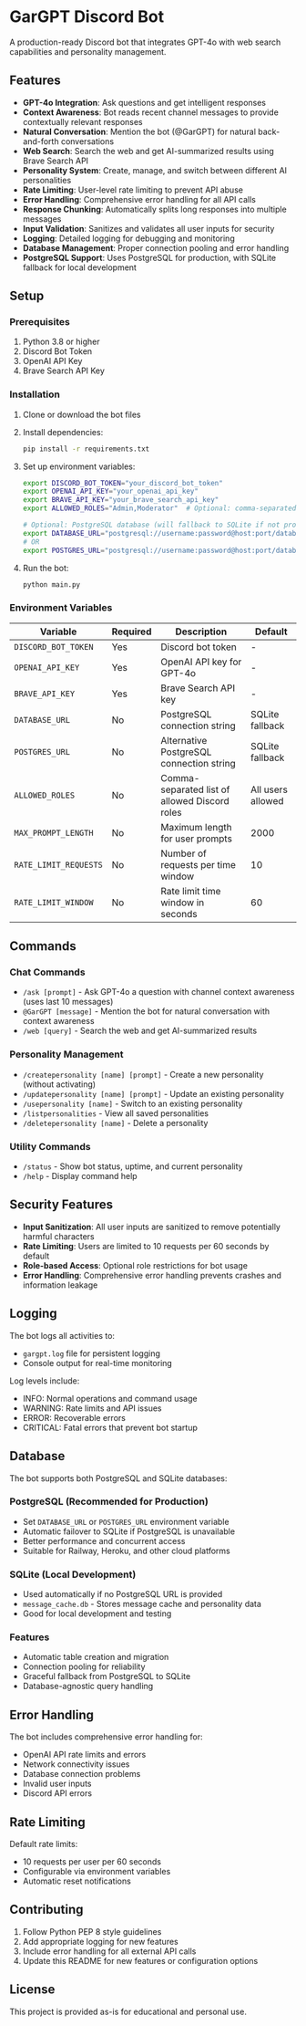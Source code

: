 # GarGPT Discord Bot

A production-ready Discord bot that integrates GPT-4o with web search capabilities and personality management.

## Features

- **GPT-4o Integration**: Ask questions and get intelligent responses
- **Context Awareness**: Bot reads recent channel messages to provide contextually relevant responses
- **Natural Conversation**: Mention the bot (@GarGPT) for natural back-and-forth conversations
- **Web Search**: Search the web and get AI-summarized results using Brave Search API
- **Personality System**: Create, manage, and switch between different AI personalities
- **Rate Limiting**: User-level rate limiting to prevent API abuse
- **Error Handling**: Comprehensive error handling for all API calls
- **Response Chunking**: Automatically splits long responses into multiple messages
- **Input Validation**: Sanitizes and validates all user inputs for security
- **Logging**: Detailed logging for debugging and monitoring
- **Database Management**: Proper connection pooling and error handling
- **PostgreSQL Support**: Uses PostgreSQL for production, with SQLite fallback for local development
## Setup

### Prerequisites

1. Python 3.8 or higher
2. Discord Bot Token
3. OpenAI API Key
4. Brave Search API Key

### Installation

1. Clone or download the bot files
2. Install dependencies:
   ```bash
   pip install -r requirements.txt
   ```

3. Set up environment variables:
   ```bash
   export DISCORD_BOT_TOKEN="your_discord_bot_token"
   export OPENAI_API_KEY="your_openai_api_key"
   export BRAVE_API_KEY="your_brave_search_api_key"
   export ALLOWED_ROLES="Admin,Moderator"  # Optional: comma-separated role names
   
   # Optional: PostgreSQL database (will fallback to SQLite if not provided)
   export DATABASE_URL="postgresql://username:password@host:port/database"
   # OR
   export POSTGRES_URL="postgresql://username:password@host:port/database"
   ```

4. Run the bot:
   ```bash
   python main.py
   ```

### Environment Variables

| Variable | Required | Description | Default |
|----------|----------|-------------|---------|
| `DISCORD_BOT_TOKEN` | Yes | Discord bot token | - |
| `OPENAI_API_KEY` | Yes | OpenAI API key for GPT-4o | - |
| `BRAVE_API_KEY` | Yes | Brave Search API key | - |
| `DATABASE_URL` | No | PostgreSQL connection string | SQLite fallback |
| `POSTGRES_URL` | No | Alternative PostgreSQL connection string | SQLite fallback |
| `ALLOWED_ROLES` | No | Comma-separated list of allowed Discord roles | All users allowed |
| `MAX_PROMPT_LENGTH` | No | Maximum length for user prompts | 2000 |
| `RATE_LIMIT_REQUESTS` | No | Number of requests per time window | 10 |
| `RATE_LIMIT_WINDOW` | No | Rate limit time window in seconds | 60 |

## Commands

### Chat Commands
- `/ask [prompt]` - Ask GPT-4o a question with channel context awareness (uses last 10 messages)
- `@GarGPT [message]` - Mention the bot for natural conversation with context awareness
- `/web [query]` - Search the web and get AI-summarized results

### Personality Management
- `/createpersonality [name] [prompt]` - Create a new personality (without activating)
- `/updatepersonality [name] [prompt]` - Update an existing personality
- `/usepersonality [name]` - Switch to an existing personality
- `/listpersonalities` - View all saved personalities
- `/deletepersonality [name]` - Delete a personality

### Utility Commands
- `/status` - Show bot status, uptime, and current personality
- `/help` - Display command help

## Security Features

- **Input Sanitization**: All user inputs are sanitized to remove potentially harmful characters
- **Rate Limiting**: Users are limited to 10 requests per 60 seconds by default
- **Role-based Access**: Optional role restrictions for bot usage
- **Error Handling**: Comprehensive error handling prevents crashes and information leakage

## Logging

The bot logs all activities to:
- `gargpt.log` file for persistent logging
- Console output for real-time monitoring

Log levels include:
- INFO: Normal operations and command usage
- WARNING: Rate limits and API issues
- ERROR: Recoverable errors
- CRITICAL: Fatal errors that prevent bot startup

## Database

The bot supports both PostgreSQL and SQLite databases:

### PostgreSQL (Recommended for Production)
- Set `DATABASE_URL` or `POSTGRES_URL` environment variable
- Automatic failover to SQLite if PostgreSQL is unavailable
- Better performance and concurrent access
- Suitable for Railway, Heroku, and other cloud platforms

### SQLite (Local Development)
- Used automatically if no PostgreSQL URL is provided
- `message_cache.db` - Stores message cache and personality data
- Good for local development and testing

### Features
- Automatic table creation and migration
- Connection pooling for reliability
- Graceful fallback from PostgreSQL to SQLite
- Database-agnostic query handling

## Error Handling

The bot includes comprehensive error handling for:
- OpenAI API rate limits and errors
- Network connectivity issues
- Database connection problems
- Invalid user inputs
- Discord API errors

## Rate Limiting

Default rate limits:
- 10 requests per user per 60 seconds
- Configurable via environment variables
- Automatic reset notifications

## Contributing

1. Follow Python PEP 8 style guidelines
2. Add appropriate logging for new features
3. Include error handling for all external API calls
4. Update this README for new features or configuration options

## License

This project is provided as-is for educational and personal use.
